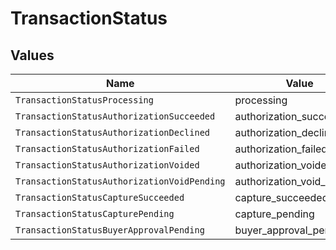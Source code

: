 # TransactionStatus


## Values

| Name                                        | Value                                       |
| ------------------------------------------- | ------------------------------------------- |
| `TransactionStatusProcessing`               | processing                                  |
| `TransactionStatusAuthorizationSucceeded`   | authorization_succeeded                     |
| `TransactionStatusAuthorizationDeclined`    | authorization_declined                      |
| `TransactionStatusAuthorizationFailed`      | authorization_failed                        |
| `TransactionStatusAuthorizationVoided`      | authorization_voided                        |
| `TransactionStatusAuthorizationVoidPending` | authorization_void_pending                  |
| `TransactionStatusCaptureSucceeded`         | capture_succeeded                           |
| `TransactionStatusCapturePending`           | capture_pending                             |
| `TransactionStatusBuyerApprovalPending`     | buyer_approval_pending                      |